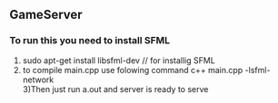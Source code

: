 ## GameServer
### To run this you need to install SFML
1) sudo apt-get install libsfml-dev // for installig SFML
2) to compile main.cpp use folowing command c++ main.cpp -lsfml-network  
3)Then just run a.out and server is ready to serve
